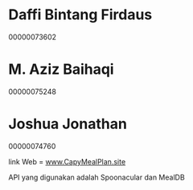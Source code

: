 Daffi Bintang Firdaus
==
00000073602

M. Aziz Baihaqi
==
00000075248

Joshua Jonathan
==
00000074760

link Web = www.CapyMealPlan.site


API yang digunakan adalah Spoonacular dan MealDB
